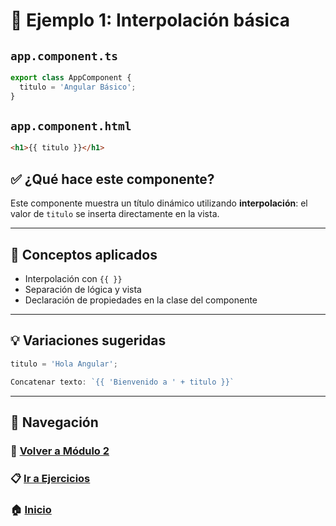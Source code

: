 # 🧪 Ejemplo 1: Interpolación básica

## `app.component.ts`
```ts
export class AppComponent {
  titulo = 'Angular Básico';
}
```

## `app.component.html`
```html
<h1>{{ titulo }}</h1>
```

## ✅ ¿Qué hace este componente?
Este componente muestra un título dinámico utilizando **interpolación**: el valor de `titulo` se inserta directamente en la vista.

---

## 🧠 Conceptos aplicados
- Interpolación con `{{ }}`
- Separación de lógica y vista
- Declaración de propiedades en la clase del componente


---

## 💡 Variaciones sugeridas
```ts
titulo = 'Hola Angular';
```
```ts
Concatenar texto: `{{ 'Bienvenido a ' + titulo }}`
```


---

## 🔁 Navegación

### 📘 [Volver a Módulo 2](../Modulo_2.md)

### 📋 [Ir a Ejercicios](../Ejercicios/Ejercicios_Modulo_2.md)

### 🏠 [Inicio](../README.md)
